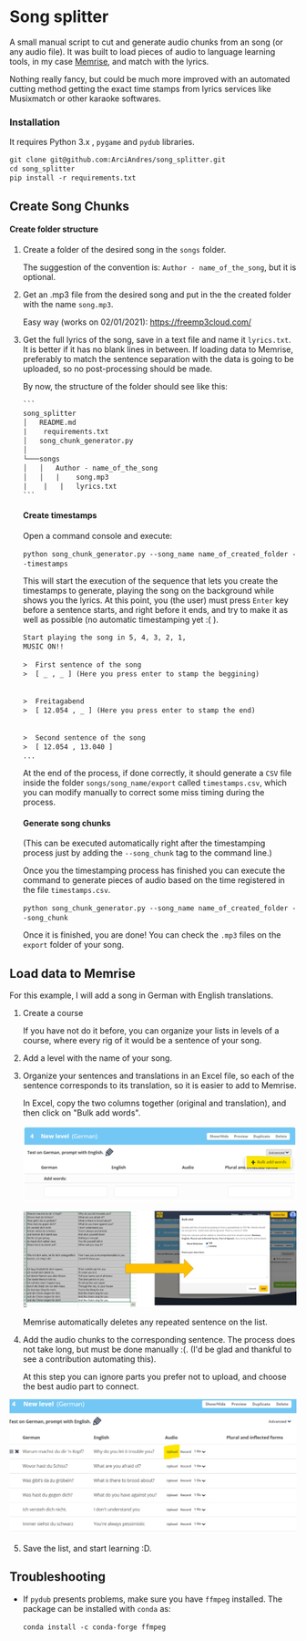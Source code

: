 # Song splitter
A small manual script to cut and generate audio chunks from an song (or any audio file). It was built to load pieces of audio to language learning tools, in my case [Memrise](https://www.memrise.com/), and match with the lyrics.

Nothing really fancy, but could be much more improved with an automated cutting method getting the exact time stamps from lyrics services like Musixmatch or other karaoke softwares. 

### Installation

It requires Python 3.x , `pygame` and `pydub` libraries.

```
git clone git@github.com:ArciAndres/song_splitter.git
cd song_splitter
pip install -r requirements.txt
```

## Create Song Chunks

   #### Create folder structure

1. Create a folder of the desired song in the `songs` folder. 

   The suggestion of the convention is: `Author - name_of_the_song`, but it is optional. 

2. Get an .mp3 file from the desired song and put in the the created folder with the name `song.mp3`. 

   Easy way (works on 02/01/2021): https://freemp3cloud.com/

3. Get the full lyrics of the song, save in a text file and name it `lyrics.txt`. It is better if it has no blank lines in between. If loading data to Memrise, preferably to match the sentence separation with the data is going to be uploaded, so no post-processing should be made. 

   By now, the structure of the folder should see like this:

   ```
   ​```
   song_splitter
   │   README.md
   |	requirements.txt
   │   song_chunk_generator.py
   │
   └───songs
   │   │   Author - name_of_the_song
   │   │   |	song.mp3
   |	|	|	lyrics.txt
   ​```
   ```
   
   #### Create timestamps
   
   Open a command console and execute:
   
   `python song_chunk_generator.py --song_name name_of_created_folder --timestamps`
   
   This will start the execution of the sequence that lets you create the timestamps to generate, playing the song on the background while shows you the lyrics. At this point, you (the user) must press `Enter` key before a sentence starts, and right before it ends, and try to make it as well as possible (no automatic timestamping yet :( ).
   
   ````
   Start playing the song in 5, 4, 3, 2, 1, 
   MUSIC ON!!
   
   >  First sentence of the song 
   >  [ _ , _ ] (Here you press enter to stamp the beggining)
   
   
   >  Freitagabend
   >  [ 12.054 , _ ] (Here you press enter to stamp the end)
   
   
   >  Second sentence of the song 
   >  [ 12.054 , 13.040 ]
   ...
   ````
   
   At the end of the process, if done correctly, it should generate a `CSV` file inside the folder `songs/song_name/export` called `timestamps.csv`, which you can modify manually to correct some miss timing during the process. 
   
   #### Generate song chunks
   
   (This can be executed automatically right after the timestamping process just by adding the `--song_chunk` tag to the command line.)
   
   Once you the timestamping process has finished you can execute the command to generate pieces of audio based on the time registered in the file `timestamps.csv`.
   
   `python song_chunk_generator.py --song_name name_of_created_folder --song_chunk`
   
   Once it is finished, you are done! You can check the `.mp3` files on the `export` folder of your song.
## Load data to Memrise 

For this example, I will add a song in German with English translations. 

1. Create a course

   If you have not do it before, you can organize your lists in levels of a course, where every rig of it would be a sentence of your song.

2. Add a level with the name of your song. 

3. Organize your sentences and translations in an Excel file, so each of the sentence corresponds to its translation, so it is easier to add to Memrise.

   In Excel, copy the two columns together (original and translation), and then click on "Bulk add words".

   ![AddWords](readme\AddWords.png)

   ![AddToMemrise](readme\AddToMemrise.png)

   Memrise automatically deletes any repeated sentence on the list.

4. Add the audio chunks to the corresponding sentence. The process does not take long, but must be done manually :(. (I'd be glad and thankful to see a contribution automating this).

   At this step you can ignore parts you prefer not to upload, and choose the best audio part to connect. 

![MemriseFileLoad](readme\MemriseFileLoad.png)

5. Save the list, and start learning :D.

## Troubleshooting

* If `pydub` presents problems, make sure you have `ffmpeg` installed. The package can be installed with `conda` as:

  `conda install -c conda-forge ffmpeg`

